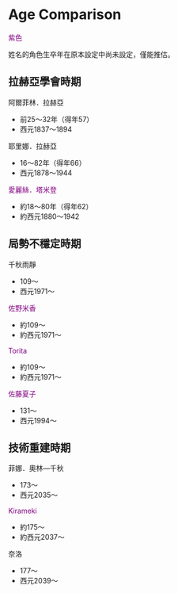 # Age Comparison
<p style="color:purple;">紫色</p>姓名的角色生卒年在原本設定中尚未設定，僅能推估。

## 拉赫亞學會時期

阿爾菲林．拉赫亞

- 前25～32年（得年57）
- 西元1837～1894

耶里娜．拉赫亞

- 16～82年（得年66）
- 西元1878～1944

<p style="color:purple;">愛麗絲．塔米登</p>

- 約18～80年（得年62）
- 約西元1880～1942

## 局勢不穩定時期

千秋雨靜

- 109～
- 西元1971～

<p style="color:purple;">佐野米香</p>

- 約109～
- 約西元1971～

<p style="color:purple;">Torita</p>

- 約109～
- 約西元1971～

<p style="color:purple;">佐藤夏子</p>

- 131～
- 西元1994～

## 技術重建時期

菲娜．奧林—千秋

- 173～
- 西元2035～

<p style="color:purple;">Kirameki</p>

- 約175～
- 約西元2037～

奈洛

- 177～
- 西元2039～
